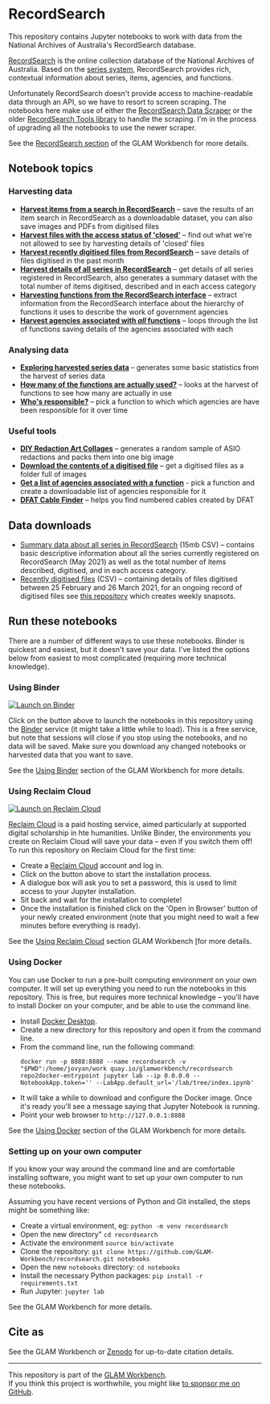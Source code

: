 # RecordSearch

This repository contains Jupyter notebooks to work with data from the National Archives of Australia's RecordSearch database.

[RecordSearch](https://recordsearch.naa.gov.au/) is the online collection database of the National Archives of Australia. Based on the [series system](https://www.naa.gov.au/help-your-research/getting-started/commonwealth-record-series-crs-system), RecordSearch provides rich, contextual information about series, items, agencies, and functions.

Unfortunately RecordSearch doesn't provide access to machine-readable data through an API, so we have to resort to screen scraping. The notebooks here make use of either the [RecordSearch Data Scraper](https://wragge.github.io/recordsearch_data_scraper/) or the older [RecordSearch Tools library](https://github.com/wragge/recordsearch_tools) to handle the scraping. I'm in the process of upgrading all the notebooks to use the newer scraper.

See the [RecordSearch section](https://glam-workbench.net/recordsearch/) of the GLAM Workbench for more details.

## Notebook topics

### Harvesting data

* [**Harvest items from a search in RecordSearch**](harvesting_items_from_a_search.ipynb) – save the results of an item search in RecordSearch as a downloadable dataset, you can also save images and PDFs from digitised files
* [**Harvest files with the access status of 'closed'**](harvest_closed_files.ipynb) – find out what we're not allowed to see by harvesting details of 'closed' files
* [**Harvest recently digitised files from RecordSearch**](harvest_recently_digitised_files.ipynb) – save details of files digitised in the past month
* [**Harvest details of all series in RecordSearch**](harvest_series_data.ipynb) – get details of all series registered in RecordSearch, also generates a summary dataset with the total number of items digitised, described and in each access category
* [**Harvesting functions from the RecordSearch interface**](harvesting_functions_from_recordsearch.ipynb) – extract information from the RecordSearch interface about the hierarchy of functions it uses to describe the work of government agencies
* [**Harvest agencies associated with *all* functions**](get_all_agencies_by_function.ipynb) – loops through the list of functions saving details of the agencies associated with each

### Analysing data

* [**Exploring harvested series data**](series_harvest_basic_stats.ipynb) – generates some basic statistics from the harvest of series data
* [**How many of the functions are actually used?**](how_many_functions_are_used.ipynb) – looks at the harvest of functions to see how many are actually in use
* [**Who's responsible?**](display_agencies_by_function.ipynb) – pick a function to which which agencies are have been responsible for it over time

### Useful tools

* [**DIY Redaction Art Collages**](diy_redaction_collage.ipynb) – generates a random sample of ASIO redactions and packs them into one big image
* [**Download the contents of a digitised file**](get_images_from_a_digitised_file.ipynb) – get a digitised files as a folder full of images
* [**Get a list of agencies associated with a function**](get_agencies_associated_with_function.ipynb) - pick a function and create a downloadable list of agencies responsible for it
* [**DFAT Cable Finder**](Find_cables.ipynb) – helps you find numbered cables created by DFAT

## Data downloads

* [Summary data about all series in RecordSearch](https://github.com/GLAM-Workbench/recordsearch/blob/master/series_totals_May_2021.csv) (15mb CSV) – contains basic descriptive information about all the series currently registered on RecordSearch (May 2021) as well as the total number of items described, digitised, and in each access category.
* [Recently digitised files](https://github.com/GLAM-Workbench/recordsearch/blob/master/data/recently-digitised-20210327) (CSV) – containing details of files digitised between 25 February and 26 March 2021, for an ongoing record of digitised files see [this repository](https://github.com/wragge/naa-recently-digitised) which creates weekly snapsots.

<!-- START RUN INFO -->

## Run these notebooks

There are a number of different ways to use these notebooks. Binder is quickest and easiest, but it doesn't save your data. I've listed the options below from easiest to most complicated (requiring more technical knowledge).

### Using Binder

[![Launch on Binder](https://mybinder.org/badge_logo.svg)](https://mybinder.org/v2/gh/GLAM-Workbench/recordsearch/master/?urlpath=lab/tree/index.md)

Click on the button above to launch the notebooks in this repository using the [Binder](https://mybinder.org/) service (it might take a little while to load). This is a free service, but note that sessions will close if you stop using the notebooks, and no data will be saved. Make sure you download any changed notebooks or harvested data that you want to save.

See the [Using Binder](https://glam-workbench.net/using-binder/) section of the GLAM Workbench for more details.

### Using Reclaim Cloud

[![Launch on Reclaim Cloud](https://glam-workbench.github.io/images/launch-on-reclaim-cloud.svg)](https://app.my.reclaim.cloud/?manifest=https://raw.githubusercontent.com/GLAM-Workbench/recordsearch/master/reclaim-manifest.jps)

[Reclaim Cloud](https://reclaim.cloud/) is a paid hosting service, aimed particularly at supported digital scholarship in hte humanities. Unlike Binder, the environments you create on Reclaim Cloud will save your data – even if you switch them off! To run this repository on Reclaim Cloud for the first time:

* Create a [Reclaim Cloud](https://reclaim.cloud/) account and log in.
* Click on the button above to start the installation process.
* A dialogue box will ask you to set a password, this is used to limit access to your Jupyter installation.
* Sit back and wait for the installation to complete!
* Once the installation is finished click on the 'Open in Browser' button of your newly created environment (note that you might need to wait a few minutes before everything is ready).

See the [Using Reclaim Cloud](https://glam-workbench.net/using-reclaim-cloud/) section GLAM Workbench [for more details.

### Using Docker

You can use Docker to run a pre-built computing environment on your own computer. It will set up everything you need to run the notebooks in this repository. This is free, but requires more technical knowledge – you'll have to install Docker on your computer, and be able to use the command line.

* Install [Docker Desktop](https://docs.docker.com/get-docker/).
* Create a new directory for this repository and open it from the command line.
* From the command line, run the following command:  
  ```
  docker run -p 8888:8888 --name recordsearch -v "$PWD":/home/jovyan/work quay.io/glamworkbench/recordsearch repo2docker-entrypoint jupyter lab --ip 0.0.0.0 --NotebookApp.token='' --LabApp.default_url='/lab/tree/index.ipynb'
  ```
* It will take a while to download and configure the Docker image. Once it's ready you'll see a message saying that Jupyter Notebook is running.
* Point your web browser to `http://127.0.0.1:8888`

See the [Using Docker](https://glam-workbench.net/using-docker/) section of the GLAM Workbench for more details.

### Setting up on your own computer

If you know your way around the command line and are comfortable installing software, you might want to set up your own computer to run these notebooks.

Assuming you have recent versions of Python and Git installed, the steps might be something like:

* Create a virtual environment, eg: `python -m venv recordsearch`
* Open the new directory" `cd recordsearch`
* Activate the environment `source bin/activate`
* Clone the repository: `git clone https://github.com/GLAM-Workbench/recordsearch.git notebooks`
* Open the new `notebooks` directory: `cd notebooks`
* Install the necessary Python packages: `pip install -r requirements.txt`
* Run Jupyter: `jupyter lab`

See the GLAM Workbench for more details.

<!-- END RUN INFO -->

## Cite as

See the GLAM Workbench or [Zenodo](https://doi.org/10.5281/zenodo.3544753) for up-to-date citation details.

----

This repository is part of the [GLAM Workbench](https://glam-workbench.github.io/).  
If you think this project is worthwhile, you might like [to sponsor me on GitHub](https://github.com/sponsors/wragge?o=esb).
